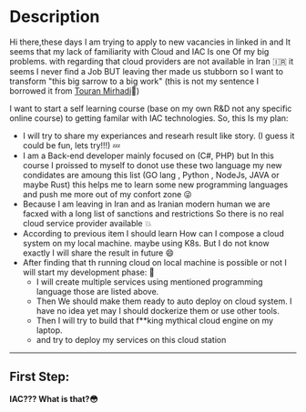# Description
Hi there,these days I am trying to apply to new vacancies in linked in and It seems that my lack of familiarity with Cloud and IAC Is one Of my big problems. with regarding that cloud providers are not available in Iran 🇮🇷
it seems I never find a Job BUT leaving ther made us stubborn so I want to transform "this big sarrow to a big work" (this is not my sentence I borrowed it from [Touran Mirhadi](https://en.wikipedia.org/wiki/Touran_Mirhadi)🌹)

I want to start a self learning course (base on my own R&D not any specific online course) to getting familar with IAC technologies. So, this Is my plan:
- I will try to share my experiances and researh result like story. (I guess it could be fun, lets try!!!) 💤
- I am a Back-end developer  mainly focused on (C#, PHP) but In this course I proissed to myself to donot use these two language my new condidates are amoung this
 list (GO lang , Python , NodeJs, JAVA or maybe Rust) this helps me to learn some new programming languages and push me more out of my confort zone 😜
- Because I am leaving in Iran and as Iranian modern human we are facxed with a long list of sanctions and restrictions So there is no real cloud service provider available 💥
- According to previous item I should learn How can I compose a cloud system on my local machine. maybe using K8s. But I do not know exactly I will share the result in future 😄
- After finding that th running cloud on local machine is possible or not I will start my development phase: 🎉
    - I will create multiple services using mentioned programming language those are listed above.
    - Then We should make them ready to auto deploy on cloud system. I have no idea yet may I should dockerize them or use other tools.
    - Then I will try to build that f**king mythical cloud engine on my laptop. 
    - and try to deploy my services on this cloud station

-----
## First Step:
**IAC??? What is that?😳**

